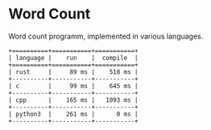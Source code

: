 # Word Count
Word count programm, implemented in various languages.
```terminal
+==========+===========+===========+
| language |    run    |  compile  |
+==========+===========+===========+
| rust     |     89 ms |    518 ms |
+----------+-----------+-----------+
| c        |     99 ms |    645 ms |
+----------+-----------+-----------+
| cpp      |    165 ms |   1093 ms |
+----------+-----------+-----------+
| python3  |    261 ms |      0 ms |
+----------+-----------+-----------+
```
